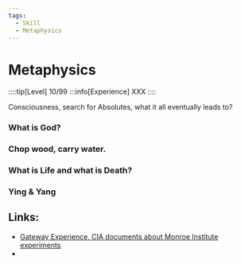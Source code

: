 ```yaml
---
tags:
  - Skill
  - Metaphysics
---
```


# Metaphysics

::::tip[Level]
10/99
:::info[Experience]
XXX
::::

Consciousness, search for Absolutes, what it all eventually leads to?

### What is God?

### Chop wood, carry water.

### What is Life and what is Death?

### Ying & Yang

## Links:

- [Gateway Experience, CIA documents about Monroe Institute experiments](https://www.youtube.com/watch?v=HOFq3ruef7I)
-
